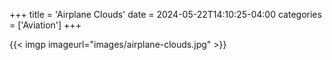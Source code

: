 +++
title = 'Airplane Clouds'
date = 2024-05-22T14:10:25-04:00
categories = ['Aviation']
+++

{{< imgp imageurl="images/airplane-clouds.jpg" >}}